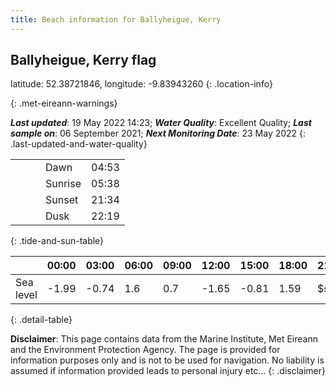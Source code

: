```yaml
---
title: Beach information for Ballyheigue, Kerry
---
```

## Ballyheigue, Kerry <span class="material-icons blue-flag" alt="This a Blue Flag beach">flag</span>

latitude: 52.38721846, longitude: -9.83943260
{: .location-info}


{: .met-eireann-warnings}

___Last updated___: 19 May 2022 14:23; ___Water Quality___: Excellent Quality;
___Last sample on___: 06 September 2021; ___Next Monitoring Date___: 23 May 2022
{: .last-updated-and-water-quality}

|   |   |   |   |   |
|---|---|---|---|---|
|   |   |   | Dawn  | 04:53 |
|   |   |   | Sunrise  | 05:38 |
|   |   |   | Sunset  | 21:34 |
|   |   |   | Dusk  | 22:19 |
{: .tide-and-sun-table}

<div></div>

| | 00:00 | 03:00 | 06:00 | 09:00 | 12:00 | 15:00 | 18:00 | 21:00 |
|---|---|---|---|---|---|---|---|---|
| Sea level | -1.99 | -0.74 | 1.6 | 0.7| -1.65 | -0.81 | 1.59 | $sl21 |
{: .detail-table}

__Disclaimer__: This page contains data from the Marine Institute,
Met Eireann and the Environment Protection Agency. The page is provided for
information purposes only and is not to be used for navigation. No liability
is assumed if information provided leads to personal injury etc...
{: .disclaimer}